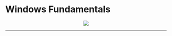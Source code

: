 # Windows Fundamentals

<p align="center">
  <img src="!https://user-images.githubusercontent.com/94435318/161912921-2b0fd93b-1b15-4f3a-8a45-08d7977e461f.png">
</p>

-----------------------------------------------------------------------------------------------       
